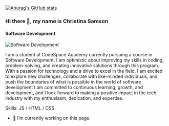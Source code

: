 
[![Anurag's GitHub stats](https://github-readme-stats.vercel.app/api?username=christinasamson)](https://github.com/anuraghazra/github-readme-stats)
 ### Hi there 👋, my name is Christina Samson
#### Software Development
![Software Development](https://arturssmirnovs.github.io/github-profile-readme-generator/images/banner.png)

I am a student at CodeSpace Academy currently pursuing a course in Software Development. I am optimistic about improving my skills in coding, problem-solving, and creating innovative solutions through this program. With a passion for technology and a drive to excel in the field, I am excited to explore new challenges, collaborate with like-minded individuals, and push the boundaries of what is possible in the world of software development I am committed to continuous learning, growth, and development, and I look forward to making a positive impact in the tech industry with my enthusiasm, dedication, and expertise.


Skills: JS / HTML / CSS

- 🔭 I’m currently working on this page. 




